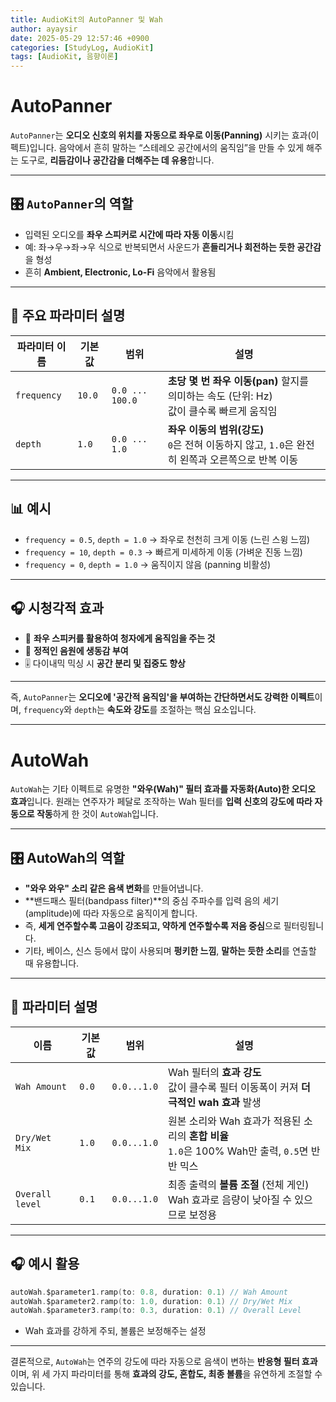 ```yaml
---
title: AudioKit의 AutoPanner 및 Wah
author: ayaysir
date: 2025-05-29 12:57:46 +0900
categories: [StudyLog, AudioKit]
tags: [AudioKit, 음향이론]
---
```


# AutoPanner


 `AutoPanner`는 **오디오 신호의 위치를 자동으로 좌우로 이동(Panning)** 시키는 효과(이펙트)입니다. 음악에서 흔히 말하는 “스테레오 공간에서의 움직임”을 만들 수 있게 해주는 도구로, **리듬감이나 공간감을 더해주는 데 유용**합니다.

 ---

 ## 🎛️ `AutoPanner`의 역할

 * 입력된 오디오를 **좌우 스피커로 시간에 따라 자동 이동**시킴
 * 예: 좌→우→좌→우 식으로 반복되면서 사운드가 **흔들리거나 회전하는 듯한 공간감**을 형성
 * 흔히 **Ambient, Electronic, Lo-Fi** 음악에서 활용됨

 ---

 ## 🧾 주요 파라미터 설명

 | 파라미터 이름     | 기본값    | 범위              | 설명                                                               |
 | ----------- | ------ | --------------- | ---------------------------------------------------------------- |
 | `frequency` | `10.0` | `0.0 ... 100.0` | **초당 몇 번 좌우 이동(pan)** 할지를 의미하는 속도 (단위: Hz)<br>값이 클수록 빠르게 움직임     |
 | `depth`     | `1.0`  | `0.0 ... 1.0`   | **좌우 이동의 범위(강도)**<br>`0`은 전혀 이동하지 않고, `1.0`은 완전히 왼쪽과 오른쪽으로 반복 이동 |

 ---

 ## 📊 예시

 * `frequency = 0.5`, `depth = 1.0` → 좌우로 천천히 크게 이동 (느린 스윙 느낌)
 * `frequency = 10`, `depth = 0.3` → 빠르게 미세하게 이동 (가벼운 진동 느낌)
 * `frequency = 0`, `depth = 1.0` → 움직이지 않음 (panning 비활성)

 ---

 ## 🎧 시청각적 효과

 * 🎵 **좌우 스피커를 활용하여 청자에게 움직임을 주는 것**
 * 🧠 **정적인 음원에 생동감 부여**
 * 🎚️ 다이내믹 믹싱 시 **공간 분리 및 집중도 향상**

 ---

 즉, `AutoPanner`는 **오디오에 '공간적 움직임'을 부여하는 간단하면서도 강력한 이펙트**이며, `frequency`와 `depth`는 **속도와 강도**를 조절하는 핵심 요소입니다.

 ---

# AutoWah


 `AutoWah`는 기타 이펙트로 유명한 **"와우(Wah)" 필터 효과를 자동화(Auto)한 오디오 효과**입니다. 원래는 연주자가 페달로 조작하는 Wah 필터를 **입력 신호의 강도에 따라 자동으로 작동**하게 한 것이 `AutoWah`입니다.

 ---

 ## 🎛️ AutoWah의 역할

 * **"와우 와우" 소리 같은 음색 변화**를 만들어냅니다.
 * \*\*밴드패스 필터(bandpass filter)\*\*의 중심 주파수를 입력 음의 세기(amplitude)에 따라 자동으로 움직이게 합니다.
 * 즉, **세게 연주할수록 고음이 강조되고, 약하게 연주할수록 저음 중심**으로 필터링됩니다.
 * 기타, 베이스, 신스 등에서 많이 사용되며 **펑키한 느낌**, **말하는 듯한 소리**를 연출할 때 유용합니다.

 ---

 ## 🧾 파라미터 설명

 | 이름              | 기본값   | 범위          | 설명                                                                    |
 | --------------- | ----- | ----------- | --------------------------------------------------------------------- |
 | `Wah Amount`    | `0.0` | `0.0...1.0` | Wah 필터의 **효과 강도**<br>값이 클수록 필터 이동폭이 커져 **더 극적인 wah 효과** 발생            |
 | `Dry/Wet Mix`   | `1.0` | `0.0...1.0` | 원본 소리와 Wah 효과가 적용된 소리의 **혼합 비율**<br>`1.0`은 100% Wah만 출력, `0.5`면 반반 믹스 |
 | `Overall level` | `0.1` | `0.0...1.0` | 최종 출력의 **볼륨 조절** (전체 게인)<br>Wah 효과로 음량이 낮아질 수 있으므로 보정용                |

 ---

 ## 🎧 예시 활용

 ```swift
 autoWah.$parameter1.ramp(to: 0.8, duration: 0.1) // Wah Amount
 autoWah.$parameter2.ramp(to: 1.0, duration: 0.1) // Dry/Wet Mix
 autoWah.$parameter3.ramp(to: 0.3, duration: 0.1) // Overall Level
 ```

 * Wah 효과를 강하게 주되, 볼륨은 보정해주는 설정

 ---

 결론적으로, `AutoWah`는 연주의 강도에 따라 자동으로 음색이 변하는 **반응형 필터 효과**이며, 위 세 가지 파라미터를 통해 **효과의 강도, 혼합도, 최종 볼륨**을 유연하게 조절할 수 있습니다.
